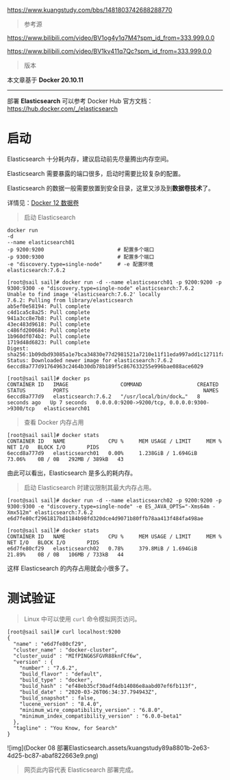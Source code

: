 https://www.kuangstudy.com/bbs/1481803742688288770

> 参考源

https://www.bilibili.com/video/BV1og4y1q7M4?spm_id_from=333.999.0.0

https://www.bilibili.com/video/BV1kv411q7Qc?spm_id_from=333.999.0.0

> 版本

本文章基于 **Docker 20.10.11**

------

部署 **Elasticsearch** 可以参考 Docker Hub 官方文档：https://hub.docker.com/_/elasticsearch

# 启动

Elasticsearch 十分耗内存，建议启动前先尽量腾出内存空间。

Elasticsearch 需要暴露的端口很多，启动时需要比较复杂的配置。

Elasticsearch 的数据一般需要放置到安全目录，这里又涉及到**数据卷技术**了。

详情见：[Docker 12 数据卷](https://www.kuangstudy.com/bbs/1484782140666593282)

> 启动 Elasticsearch 

```shell
docker run 
-d 
--name elasticsearch01 
-p 9200:9200 						# 配置多个端口
-p 9300:9300 						# 配置多个端口
-e "discovery.type=single-node" 	# -e 配置环境 
elasticsearch:7.6.2
```

```shell
[root@sail sail]# docker run -d --name elasticsearch01 -p 9200:9200 -p 9300:9300 -e "discovery.type=single-node" elasticsearch:7.6.2
Unable to find image 'elasticsearch:7.6.2' locally
7.6.2: Pulling from library/elasticsearch
ab5ef0e58194: Pull complete 
c4d1ca5c8a25: Pull complete 
941a3cc8e7b8: Pull complete 
43ec483d9618: Pull complete 
c486fd200684: Pull complete 
1b960df074b2: Pull complete 
1719d48d6823: Pull complete 
Digest: sha256:1b09dbd93085a1e7bca34830e77d2981521a7210e11f11eda997add1c12711fa
Status: Downloaded newer image for elasticsearch:7.6.2
6eccd8a777d91764963c2464b30db78b189f5c867633255e996bae088ace6029

[root@sail sail]# docker ps
CONTAINER ID   IMAGE                 COMMAND                  CREATED         STATUS         PORTS                                            NAMES
6eccd8a777d9   elasticsearch:7.6.2   "/usr/local/bin/dock…"   8 seconds ago   Up 7 seconds   0.0.0.0:9200->9200/tcp, 0.0.0.0:9300->9300/tcp   elasticsearch01
```

> 查看 Docker 内存占用

```shell
[root@sail sail]# docker stats
CONTAINER ID   NAME              CPU %     MEM USAGE / LIMIT     MEM %     NET I/O   BLOCK I/O       PIDS
6eccd8a777d9   elasticsearch01   0.00%     1.238GiB / 1.694GiB   73.06%    0B / 0B   292MB / 389kB   43
```

由此可以看出，Elasticsearch 是多么的耗内存。

> 启动 Elasticsearch 时建议限制其最大内存占用。

```shell
[root@sail sail]# docker run -d --name elasticsearch02 -p 9200:9200 -p 9300:9300 -e "discovery.type=single-node" -e ES_JAVA_OPTS="-Xms64m -Xmx512m" elasticsearch:7.6.2
e6d7fe80cf2961817bd1184b98fd320dce4d9071b80ffb78aa413f484fa498ae

[root@sail sail]# docker stats
CONTAINER ID   NAME              CPU %     MEM USAGE / LIMIT     MEM %     NET I/O   BLOCK I/O       PIDS
e6d7fe80cf29   elasticsearch02   0.78%     379.8MiB / 1.694GiB   21.89%    0B / 0B   106MB / 733kB   44
```

这样 Elasticsearch 的内存占用就会小很多了。

# 测试验证

> Linux 中可以使用 `curl` 命令模拟网页访问。

```shell
[root@sail sail]# curl localhost:9200
{
  "name" : "e6d7fe80cf29",
  "cluster_name" : "docker-cluster",
  "cluster_uuid" : "MIfPING6SFGVR88knFCf6w",
  "version" : {
    "number" : "7.6.2",
    "build_flavor" : "default",
    "build_type" : "docker",
    "build_hash" : "ef48eb35cf30adf4db14086e8aabd07ef6fb113f",
    "build_date" : "2020-03-26T06:34:37.794943Z",
    "build_snapshot" : false,
    "lucene_version" : "8.4.0",
    "minimum_wire_compatibility_version" : "6.8.0",
    "minimum_index_compatibility_version" : "6.0.0-beta1"
  },
  "tagline" : "You Know, for Search"
}
```

![img](Docker 08 部署Elasticsearch.assets/kuangstudy89a8801b-2e63-4d25-bc87-abaf822663e9.png)

> 网页此内容代表 Elasticsearch 部署完成。